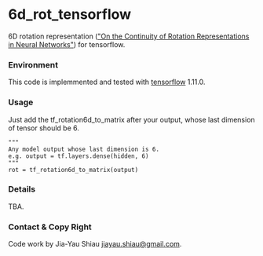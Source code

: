 # 6d_rot_tensorflow
6D rotation representation (["On the Continuity of Rotation Representations in Neural Networks"](https://arxiv.org/abs/1812.07035)) for tensorflow.

### Environment 
This code is implemmented and tested with [tensorflow](https://www.tensorflow.org/) 1.11.0.

### Usage
Just add the tf_rotation6d_to_matrix after your output, whose last dimension of tensor should be 6.
```
"""
Any model output whose last dimension is 6.
e.g. output = tf.layers.dense(hidden, 6)
"""
rot = tf_rotation6d_to_matrix(output)
```

### Details
TBA.

### Contact & Copy Right
Code work by Jia-Yau Shiau <jiayau.shiau@gmail.com>.

